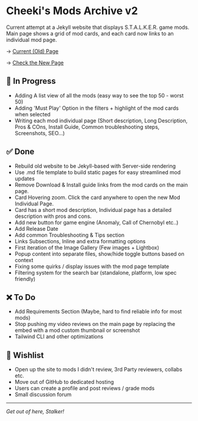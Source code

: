 # Cheeki's Mods Archive v2
Current attempt at a Jekyll website that displays S.T.A.L.K.E.R. game mods. Main page shows a grid of mod cards, and each card now links to an individual mod page.

→ [Current (Old) Page](https://www.cheeki.zone/)   

→ [Check the New Page](https://cheekitos.github.io/CSMA/)

## 🚧 In Progress
- Adding A list view of all the mods (easy way to see the top 50 - worst 50)
- Adding 'Must Play' Option in the filters + highlight of the mod cards when selected
- Writing each mod individual page (Short description, Long Description, Pros & COns, Install Guide, Common troubleshooting steps, Screenshots, SEO...)

## ✅ Done
- Rebuild old website to be Jekyll-based with Server-side rendering
- Use .md file template to build static pages for easy streamlined mod updates
- Remove Download & Install guide links from the mod cards on the main page.
- Card Hovering zoom. Click the card anywhere to open the new Mod Individual Page.
- Card has a short mod description, Individual page has a detailed description with pros and cons.
- Add new button for game engine (Anomaly, Call of Chernobyl etc..)
- Add Release Date
- Add common Troubleshooting & Tips section
- Links Subsections, Inline and extra formatting options
- First iteration of the Image Gallery (Few images + Lightbox)
- Popup content into separate files, show/hide toggle buttons based on context
- Fixing some quirks / display issues with the mod page template
- Filtering system for the search bar (standalone, platform, low spec friendly)

## ❌ To Do
- Add Requirements Section (Maybe, hard to find reliable info for most mods)
- Stop pushing my video reviews on the main page by replacing the embed with a mod custom thumbnail or screenshot
- Tailwind CLI and other optimizations

## 🌟 Wishlist 
- Open up the site to mods I didn't review, 3rd Party reviewers, collabs etc. 
- Move out of GitHub to dedicated hosting
- Users can create a profile and post reviews / grade mods
- Small discussion forum

---
*Get out of here, Stalker!*
